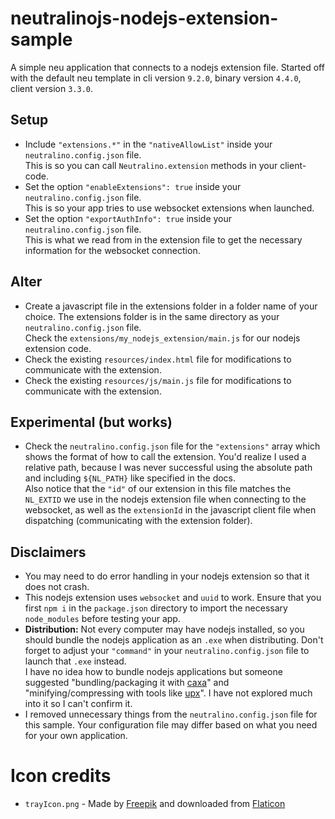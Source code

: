 # neutralinojs-nodejs-extension-sample
A simple neu application that connects to a nodejs extension file. Started off with the default neu template in cli version `9.2.0`, binary version `4.4.0`, client version `3.3.0`.

## Setup
- Include `"extensions.*"` in the `"nativeAllowList"` inside your `neutralino.config.json` file. <br /> This is so you can call `Neutralino.extension` methods in your client-code.
- Set the option `"enableExtensions": true` inside your `neutralino.config.json` file. <br /> This is so your app tries to use websocket extensions when launched.
- Set the option `"exportAuthInfo": true` inside your `neutralino.config.json` file. <br /> This is what we read from in the extension file to get the necessary information for the websocket connection.

## Alter
- Create a javascript file in the extensions folder in a folder name of your choice. The extensions folder is in the same directory as your `neutralino.config.json` file. <br /> Check the `extensions/my_nodejs_extension/main.js` for our nodejs extension code.
- Check the existing `resources/index.html` file for modifications to communicate with the extension.
- Check the existing `resources/js/main.js` file for modifications to communicate with the extension.

## Experimental (but works)
- Check the `neutralino.config.json` file for the `"extensions"` array which shows the format of how to call the extension. You'd realize I used a relative path, because I was never successful using the absolute path and including `${NL_PATH}` like specified in the docs. <br /> Also notice that the `"id"` of our extension in this file matches the `NL_EXTID` we use in the nodejs extension file when connecting to the websocket, as well as the `extensionId` in the javascript client file when dispatching (communicating with the extension folder).

## Disclaimers
- You may need to do error handling in your nodejs extension so that it does not crash.
- This nodejs extension uses `websocket` and `uuid` to work. Ensure that you first `npm i` in the `package.json` directory to import the necessary `node_modules` before testing your app.
- **Distribution:** Not every computer may have nodejs installed, so you should bundle the nodejs application as an `.exe` when distributing. Don't forget to adjust your `"command"` in your `neutralino.config.json` file to launch that `.exe` instead. <br />I have no idea how to bundle nodejs applications but someone suggested "bundling/packaging it with [caxa](https://github.com/leafac/caxa)" and "minifying/compressing with tools like [upx](https://github.com/upx/upx)". I have not explored much into it so I can't confirm it.
- I removed unnecessary things from the `neutralino.config.json` file for this sample. Your configuration file may differ based on what you need for your own application.

# Icon credits

- `trayIcon.png` - Made by [Freepik](https://www.freepik.com) and downloaded from [Flaticon](https://www.flaticon.com)
